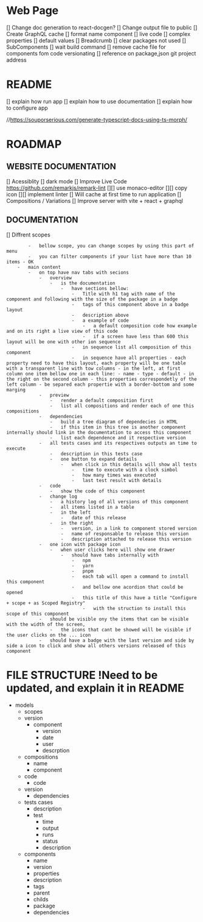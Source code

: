 # Web Page

[] Change doc generation to react-docgen?
[] Change output file to public
[] Create GraphQL cache
[] format name component
[] live code
[] complex properties
[] default values
[] Breadcrumb
[] clear packages not used
[] SubComponents
[] wait build command
[] remove cache file for components fom code versionating
[] reference on package,json git project address

# README

[] explain how run app
[] explain how to use documentation
[] explain how to configure app

//https://souporserious.com/generate-typescript-docs-using-ts-morph/

# ROADMAP

## WEBSITE DOCUMENTATION

[] Acessiblity
[] dark mode
[] Improve Live Code
https://github.com/remarkjs/remark-lint
[][] use monaco-editor
[][] copy icon
[][] implement linter
[] Will cache at first time to run application
[] Compositions / Variations
[] Improve server with vite + react + graphql

## DOCUMENTATION

[] Diffrent scopes

            -   bellow scope, you can change scopes by using this part of menu
            -   you can filter components if your list have more than 10 items - OK
        -   main content
            -   on top have nav tabs with secions
                -   overview
                    -   is the documentation
                        -   have sections bellow:
                            -   Title with h1 tag with name of the component and following with the size of the package in a badge
                            -   tags of this component above in a badge layout
                            -   description above
                            -   a example of code
                                -   a default composition code how example and on its right a live view of this code
                                -   if a screen have less than 600 this layout will be one with other ion sequence
                            -   in sequence list all composition of this component
                            -   in sequence have all properties - each property need to have this layout, each property will be one table with a transparent line with tow columns - in the left, at first column one item bellow one in each line: - name - type - default - in the right on the second column - this properties correspondetly of the left column - be separed each propertie with a border-bottom and some marging
                -   preview
                    -   render a default composition first
                    -   list all compositions and render each of one this compositions
                -   dependencies
                    -   build a tree diagram of dependecies in HTML
                    -   if this item in this tree is another component internally should link in the documentation to access this component
                    -   list each dependence and it respective version
                -   all tests cases and its respectives outputs an time to execute
                    -   description in this tests case
                    -   one button to expand details
                        -   when click in this details will show all tests
                            -   time to execute with a clock simbol
                            -   how many times was executed
                            -   last test result with details
                -   code
                    -   show the code of this component
                -   change log
                    -   a history log of all versions of this component
                    -   all items listed in a table
                    -   in the left
                        -   date of this release
                    -   in the right
                        -   version, in a link to component stored version
                        -   name of responsable to release this version
                        -   description attached to release this version
                -   one icon with package icon
                    -   when user clicks here will show one drawer
                        -   should have tabs internally with
                            -   npm
                            -   yarn
                            -   pnpm
                            -   each tab will open a command to install this component
                            -   and bellow one acordion that could be opened
                            -   this title of this have a title "Configure + scope + as Scoped Registry"
                                -   with the struction to install this scope of this component
                -   should be visible ony the items that can be visible with the width of the screen,
                    -   the icons that cant be showed will be visible if the user clicks on the ... icon
                -   should have a badge with the last version and side by side a icon to click and show all others versions released of this component

# FILE STRUCTURE !Need to be updated, and explain it in README

-   models
    -   scopes
    -   version
        -   component
            -   version
            -   date
            -   user
            -   descrption
    -   compositions
        -   name
        -   component
    -   code
        -   code
    -   version
        -   dependencies
    -   tests cases
        -   description
        -   test
            -   time
            -   output
            -   runs
            -   status
            -   description
    -   components
        -   name
        -   version
        -   properties
        -   description
        -   tags
        -   parent
        -   childs
        -   package
        -   dependencies
